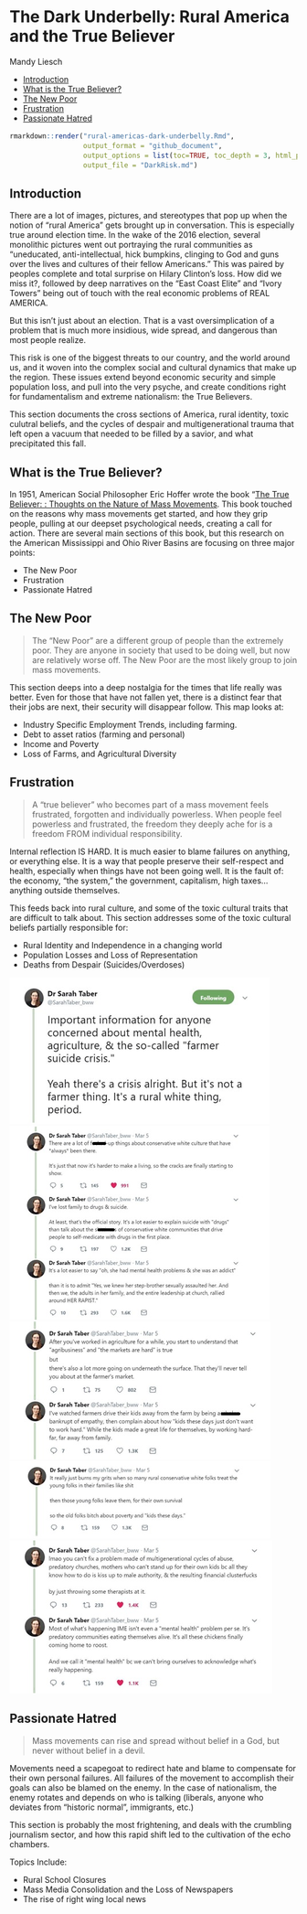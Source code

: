 The Dark Underbelly: Rural America and the True Believer
================
Mandy Liesch

-   [Introduction](#introduction)
-   [What is the True Believer?](#what-is-the-true-believer)
-   [The New Poor](#the-new-poor)
-   [Frustration](#frustration)
-   [Passionate Hatred](#passionate-hatred)

``` r
rmarkdown::render("rural-americas-dark-underbelly.Rmd", 
                  output_format = "github_document", 
                  output_options = list(toc=TRUE, toc_depth = 3, html_preview=FALSE), 
                  output_file = "DarkRisk.md")
```

## Introduction

There are a lot of images, pictures, and stereotypes that pop up when
the notion of “rural America” gets brought up in conversation. This is
especially true around election time. In the wake of the 2016 election,
several monolithic pictures went out portraying the rural communities as
“uneducated, anti-intellectual, hick bumpkins, clinging to God and guns
over the lives and cultures of their fellow Americans.” This was paired
by peoples complete and total surprise on Hilary Clinton’s loss. How did
we miss it?, followed by deep narratives on the “East Coast Elite” and
“Ivory Towers” being out of touch with the real economic problems of
REAL AMERICA.

But this isn’t just about an election. That is a vast oversimplication
of a problem that is much more insidious, wide spread, and dangerous
than most people realize.

This risk is one of the biggest threats to our country, and the world
around us, and it woven into the complex social and cultural dynamics
that make up the region. These issues extend beyond economic security
and simple population loss, and pull into the very psyche, and create
conditions right for fundamentalism and extreme nationalism: the True
Believers.

This section documents the cross sections of America, rural identity,
toxic culutral beliefs, and the cycles of despair and multigenerational
trauma that left open a vacuum that needed to be filled by a savior, and
what precipitated this fall.

## What is the True Believer?

In 1951, American Social Philosopher Eric Hoffer wrote the book “[The
True Believer: : Thoughts on the Nature of Mass
Movements](https://en.wikipedia.org/wiki/The_True_Believer). This book
touched on the reasons why mass movements get started, and how they grip
people, pulling at our deepset psychological needs, creating a call for
action. There are several main sections of this book, but this research
on the American Mississippi and Ohio River Basins are focusing on three
major points:  
- The New Poor  
- Frustration  
- Passionate Hatred

## The New Poor

> The “New Poor” are a different group of people than the extremely
> poor. They are anyone in society that used to be doing well, but now
> are relatively worse off. The New Poor are the most likely group to
> join mass movements.

This section deeps into a deep nostalgia for the times that life really
was better. Even for those that have not fallen yet, there is a distinct
fear that their jobs are next, their security will disappear follow.
This map looks at:  
- Industry Specific Employment Trends, including farming.  
- Debt to asset ratios (farming and personal)  
- Income and Poverty  
- Loss of Farms, and Agricultural Diversity

## Frustration

> A “true believer” who becomes part of a mass movement feels
> frustrated, forgotten and individually powerless. When people feel
> powerless and frustrated, the freedom they deeply ache for is a
> freedom FROM individual responsibility.

Internal reflection IS HARD. It is much easier to blame failures on
anything, or everything else. It is a way that people preserve their
self-respect and health, especially when things have not been going
well. It is the fault of: the economy, “the system,” the government,
capitalism, high taxes… anything outside themselves.

This feeds back into rural culture, and some of the toxic cultural
traits that are difficult to talk about. This section addresses some of
the toxic cultural beliefs partially responsible for:  
- Rural Identity and Independence in a changing world  
- Population Losses and Loss of Representation  
- Deaths from Despair (Suicides/Overdoses)

![](images/drtaber1.jpg) ![](images/drtaber2.jpg)
![](images/drtaber3.jpg)  
![](images/drtaber4.jpg)  
![](images/drtaber5.jpg)

## Passionate Hatred

> Mass movements can rise and spread without belief in a God, but never
> without belief in a devil.

Movements need a scapegoat to redirect hate and blame to compensate for
their own personal failures. All failures of the movement to accomplish
their goals can also be blamed on the enemy. In the case of nationalism,
the enemy rotates and depends on who is talking (liberals, anyone who
deviates from “historic normal”, immigrants, etc.)

This section is probably the most frightening, and deals with the
crumbling journalism sector, and how this rapid shift led to the
cultivation of the echo chambers.

Topics Include:  
- Rural School Closures  
- Mass Media Consolidation and the Loss of Newspapers  
- The rise of right wing local news
